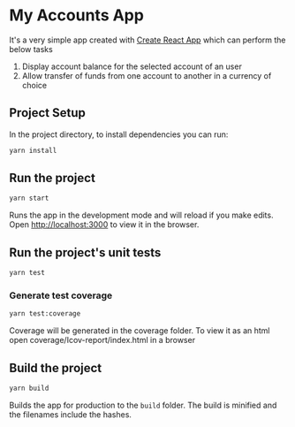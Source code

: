 # My Accounts App

It's a very simple app created with [Create React App](https://github.com/facebook/create-react-app) which can perform the below tasks

1. Display account balance for the selected account of an user
2. Allow transfer of funds from one account to another in a currency of choice

## Project Setup

In the project directory, to install dependencies you can run:

```bash
yarn install
```

## Run the project

```bash
yarn start
```

Runs the app in the development mode and will reload if you make edits.
Open [http://localhost:3000](http://localhost:3000) to view it in the browser.

## Run the project's unit tests

```bash
yarn test
```

### Generate test coverage

```bash
yarn test:coverage
```

Coverage will be generated in the coverage folder. To view it as an html open coverage/Icov-report/index.html in a browser

## Build the project

```bash
yarn build
```

Builds the app for production to the `build` folder. The build is minified and the filenames include the hashes.

